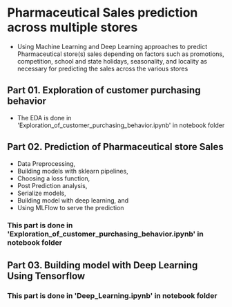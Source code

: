 # Pharmaceutical Sales prediction across multiple stores 

- Using Machine Learning and Deep Learning approaches to predict Pharmaceutical store(s) sales depending on factors such as promotions, competition, school and state holidays, seasonality, and locality as necessary for predicting the sales across the various stores

## Part 01. Exploration of customer purchasing behavior
- The EDA is done in 'Exploration_of_customer_purchasing_behavior.ipynb' in notebook folder

## Part 02. Prediction of Pharmaceutical store Sales

- Data Preprocessing,
- Building models with sklearn pipelines,
- Choosing a loss function,
- Post Prediction analysis,
- Serialize models,
- Building model with deep learning, and 
- Using MLFlow to serve the prediction

### This part is done in 'Exploration_of_customer_purchasing_behavior.ipynb' in notebook folder

## Part 03. Building model with Deep Learning Using Tensorflow 

### This part is done in 'Deep_Learning.ipynb' in notebook folder
